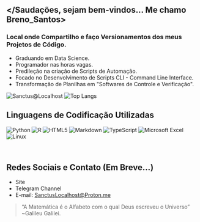 ## </Saudações, sejam bem-vindos... Me chamo Breno_Santos>

### Local onde Compartilho e faço Versionamentos dos meus Projetos de Código.

- Graduando em Data Science.
- Programador nas horas vagas.
- Predileção na criação de Scripts de Automação.
- Focado no Desenvolvimento de Scripts CLI - Command Line Interface.
- Transformação de Planilhas em "Softwares de Controle e Verificação".

![Sanctus@Localhost](https://github-readme-stats.vercel.app/api?username=SanctusLocalHost&show_icons=true&theme=chartreuse-dark)
![Top Langs](https://github-readme-stats.vercel.app/api/top-langs/?username=SanctusLocalHost&hide_progress=true&theme=chartreuse-dark)

## Linguagens de Codificação Utilizadas

<div style="display: inline_block">
  
  ![Python](https://img.shields.io/badge/python-3670A0?style=for-the-badge&logo=python&logoColor=ffdd54)
  ![R](https://img.shields.io/badge/r-%23276DC3.svg?style=for-the-badge&logo=r&logoColor=white)
  ![HTML5](https://img.shields.io/badge/html5-%23E34F26.svg?style=for-the-badge&logo=html5&logoColor=white)
  ![Markdown](https://img.shields.io/badge/markdown-%23000000.svg?style=for-the-badge&logo=markdown&logoColor=white)
  ![TypeScript](https://img.shields.io/badge/typescript-%23007ACC.svg?style=for-the-badge&logo=typescript&logoColor=white)
  ![Microsoft Excel](https://img.shields.io/badge/Microsoft_Excel-217346?style=for-the-badge&logo=microsoft-excel&logoColor=white)
  ![Linux](https://img.shields.io/badge/Linux-FCC624?style=for-the-badge&logo=linux&logoColor=black)
  
</div><br/>

## Redes Sociais e Contato (Em Breve...)

- Site
- Telegram Channel
- E-mail: SanctusLocalhost@Proton.me

> “A Matemática é o Alfabeto com o qual Deus escreveu o Universo”
> ~Galileu Galilei.

